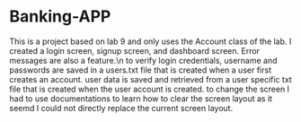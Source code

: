 # Banking-APP
This is a project based on lab 9 and only uses the Account class of the lab. 
I created a login screen, signup screen, and dashboard screen. Error messages are also a feature.\n
to verify login credentials, username and passwords are saved in a users.txt file that is created when a user first creates an account. user data is saved and retrieved from a user specific txt file that is created when the user account is created.
to change the screen I had to use documentations to learn how to clear the screen layout as it seemd I could not directly replace the current screen layout. 
